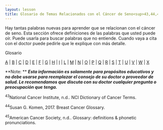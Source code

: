 ```yaml
---
layout: lesson
title: Glosario de Temas Relacionados con el Cáncer de Seno<sup>43,44,45</sup>
---
```


Hay tantas palabras nuevas para aprender que se relacionan con el cáncer de seno. Esta sección ofrece definiciones de las palabras que usted puede oír. Puede usarla para buscar palabras que no entiende. Cuando vaya a cita con el doctor puede pedirle que le explique con más detalle. 

Glosario 

[A](/{{page.root}}/myhthelperEduContent/Asp/index.html) | [B](/{{page.root}}/myhthelperEduContent/Bsp/index.html) | [C](/{page.root}}/Csp/index.html) | [D](/{{page.root}}/Dsp/index.html) | [E](/{{page.root}}/myhthelperEduContent/Esp/index.html) | [F](/{{page.root}}/myhthelperEduContent/Fsp/index.html) | [G](/{{page.root}}/myhthelperEduContent/Gsp/index.html) | [H](/{{page.root}}/myhthelperEduContent/Hsp/index.html) | [I](/{{page.root}}/myhthelperEduContent/Isp/index.html) | [L](/{{page.root}}/myhthelperEduContent/Lsp/index.html) | [M](/{{page.root}}/myhthelperEduContent/Msp/index.html) | [N](/{{page.root}}/myhthelperEduContent/Nsp/index.html) | [O](/{{page.root}}/myhthelperEduContent/Osp/index.html) | [P](/{{page.root}}/myhthelperEduContent/Psp/index.html) | [Q](/{{page.root}}/myhthelperEduContent/Qsp/index.html) | [R](/{{page.root}}/myhthelperEduContent/Rsp/index.html) | [S](/{{page.root}}/myhthelperEduContent/Ssp/index.html) | [T](/{{page.root}}/myhthelperEduContent/Tsp/index.html) | [U](/{{page.root}}/myhthelperEduContent/Usp/index.html) | [V](/{{page.root}}/myhthelperEduContent/Vsp/index.html) | [W](/{{page.root}}/myhthelperEduContent/Wsp/index.html) | [X](/{{page.root}}/myhthelperEduContent/Xsp/index.html) 

**Note: ** ***Esta información es solamente para propósitos educativos y no debe usarse para reemplazar el consejo de su doctor o proveedor de salud. Le recomendamos que discuta con su doctor cualquier pregunta o preocupación que tenga.***

<sup>43</sup>National Cancer Institute, n.d.. NCI Dictionary of Cancer Terms. 

<sup>44</sup>Susan G. Komen, 2017. Breast Cancer Glossary. 

<sup>45</sup>American Cancer Society, n.d.. Glossary: definitions & phonetic pronunciations. 